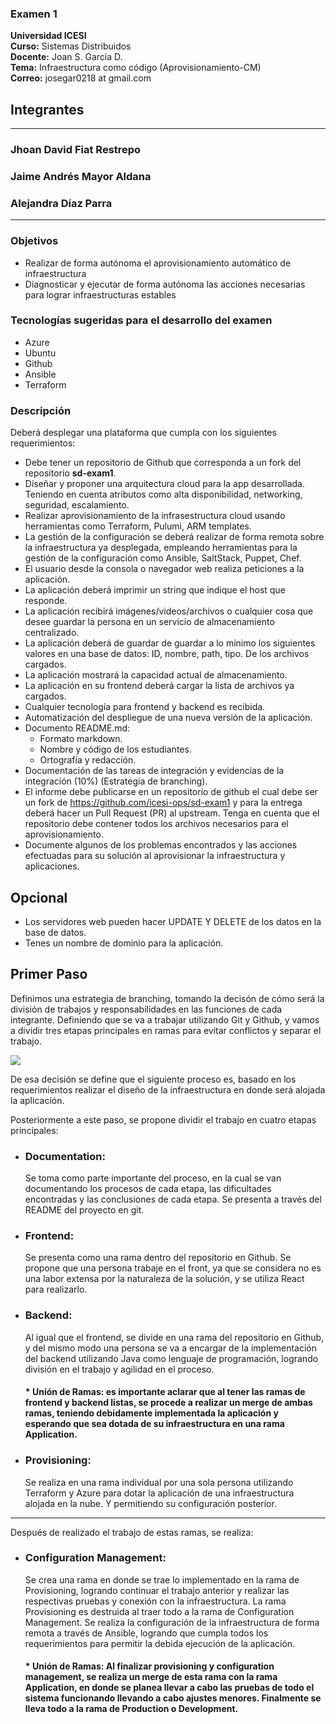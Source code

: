 ### Examen 1
**Universidad ICESI**  
**Curso:** Sistemas Distribuidos  
**Docente:** Joan S. Garcia D.  
**Tema:** Infraestructura como código (Aprovisionamiento-CM)  
**Correo:** josegar0218 at gmail.com

## Integrantes
---
### Jhoan David Fiat Restrepo
### Jaime Andrés Mayor Aldana
### Alejandra Díaz Parra
---


### Objetivos
* Realizar de forma autónoma el aprovisionamiento automático de infraestructura
* Diagnosticar y ejecutar de forma autónoma las acciones necesarias para lograr infraestructuras estables

### Tecnologías sugeridas para el desarrollo del examen
* Azure
* Ubuntu
* Github
* Ansible
* Terraform

### Descripción
Deberá desplegar una plataforma que cumpla con los siguientes requerimientos:

* Debe tener un repositorio de Github que corresponda a un fork del repositorio **sd-exam1**.
* Diseñar y proponer una arquitectura cloud para la app desarrollada. Teniendo en cuenta atributos como alta disponibilidad, networking, seguridad, escalamiento.
* Realizar aprovisionamiento de la infrasestructura cloud usando herramientas como Terraform, Pulumi, ARM templates. 
* La gestión de la configuración se deberá realizar de forma remota sobre la infraestructura ya desplegada, empleando herramientas para la gestión de la configuración como Ansible, SaltStack, Puppet, Chef.
* El usuario desde la consola o navegador web realiza peticiones a la aplicación.
* La aplicación deberá imprimir un string que indique el host que responde.
* La aplicación recibirá imágenes/videos/archivos o cualquier cosa que desee guardar la persona en un servicio de almacenamiento centralizado. 
* La aplicación deberá de guardar de guardar a lo mínimo los siguientes valores en una base de datos: ID, nombre, path, tipo. De los archivos cargados.
* La aplicación mostrará la capacidad actual de almacenamiento.
* La aplicación en su frontend deberá cargar la lista de archivos ya cargados.
* Cualquier tecnología para frontend y backend es recibida.
* Automatización del despliegue de una nueva versión de la aplicación.
* Documento README.md:  
  * Formato markdown.
  * Nombre y código de los estudiantes.
  * Ortografía y redacción.
*  Documentación de las tareas de integración y evidencias de la integración (10%) (Estrategia de branching).
*  El informe debe publicarse en un repositorio de github el cual debe ser un fork de https://github.com/icesi-ops/sd-exam1 y para la entrega deberá hacer un Pull Request (PR) al upstream. Tenga en cuenta que el repositorio debe contener todos los archivos necesarios para el aprovisionamiento.
* Documente algunos de los problemas encontrados y las acciones efectuadas para su solución al aprovisionar la infraestructura y aplicaciones.


## Opcional
* Los servidores web pueden hacer UPDATE Y DELETE de los datos en la base de datos.
* Tenes un nombre de dominio para la aplicación.





## Primer Paso

Definimos una estrategia de branching, tomando la decisón de cómo será la división de trabajos y responsabilidades en las funciones de cada integrante. Definiendo que se va a trabajar utilizando Git y Github, y vamos a dividir tres etapas principales en ramas para evitar conflictos y separar el trabajo.

![](https://i.imgur.com/S6gfVOe.png)

De esa decisión se define que el siguiente proceso es, basado en los requerimientos realizar el diseño de la infraestructura en donde será alojada la aplicación. 

Posteriormente a este paso, se propone dividir el trabajo en cuatro etapas principales:

- ### Documentation: 
    Se toma como parte importante del proceso, en la cual se van documentando los procesos de cada etapa, las dificultades encontradas y las conclusiones de cada etapa. Se presenta a través del README del proyecto en git.
- ### Frontend:
    Se presenta como una rama dentro del repositorio en Github. Se propone que una persona trabaje en el front, ya que se considera no es una labor extensa por la naturaleza de la solución, y se utiliza React para realizarlo.
- ### Backend:
    Al igual que el frontend, se divide en una rama del repositorio en Github, y del mismo modo una persona se va a encargar de la implementación del backend utilizando Java como lenguaje de programación, logrando división en el trabajo y agilidad en el proceso. 
    #### * Unión de Ramas: es importante aclarar que al tener las ramas de frontend y backend listas, se procede a realizar un merge de ambas ramas, teniendo debidamente implementada la aplicación y esperando que sea dotada de su infraestructura en una rama Application.
- ### Provisioning:
    Se realiza en una rama individual por una sola persona utilizando Terraform y Azure para dotar la aplicación de una infraestructura alojada en la nube. Y permitiendo su configuración posterior.
    
---
Después de realizado el trabajo de estas ramas, se realiza: 

- ### Configuration Management: 
    Se crea una rama en donde se trae lo implementado en la rama de Provisioning, logrando continuar el trabajo anterior y realizar las respectivas pruebas y conexión con la infraestructura. La rama Provisioning es destruida al traer todo a la rama de Configuration Management.
    Se realiza la configuración de la infraestructura de forma remota a través de Ansible, logrando que cumpla todos los requerimientos para permitir la debida ejecución de la aplicación. 
    
   #### * Unión de Ramas: Al finalizar provisioning y configuration management, se realiza un merge de esta rama con la rama Application, en donde se planea llevar a cabo las pruebas de todo el sistema funcionando llevando a cabo ajustes menores. Finalmente se lleva todo a la rama de Production o Development.

